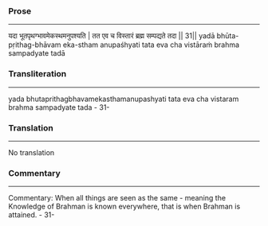 ### Prose 
 --- 
यदा भूतपृथग्भावमेकस्थमनुपश्यति |
तत एव च विस्तारं ब्रह्म सम्पद्यते तदा || 31||
yadā bhūta-pṛithag-bhāvam eka-stham anupaśhyati
tata eva cha vistāraṁ brahma sampadyate tadā

### Transliteration 
 --- 
yada bhutaprithagbhavamekasthamanupashyati tata eva cha vistaram brahma sampadyate tada - 31-

### Translation 
 --- 
No translation

### Commentary 
 --- 
Commentary: When all things are seen as the same - meaning the Knowledge of Brahman is known everywhere, that is when Brahman is attained. - 31-